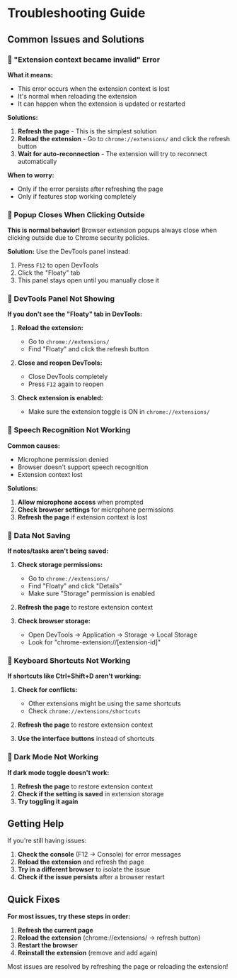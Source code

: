 # Troubleshooting Guide

## Common Issues and Solutions

### 🔄 "Extension context became invalid" Error

**What it means:**
- This error occurs when the extension context is lost
- It's normal when reloading the extension
- It can happen when the extension is updated or restarted

**Solutions:**
1. **Refresh the page** - This is the simplest solution
2. **Reload the extension** - Go to `chrome://extensions/` and click the refresh button
3. **Wait for auto-reconnection** - The extension will try to reconnect automatically

**When to worry:**
- Only if the error persists after refreshing the page
- Only if features stop working completely

### 🚫 Popup Closes When Clicking Outside

**This is normal behavior!** Browser extension popups always close when clicking outside due to Chrome security policies.

**Solution:** Use the DevTools panel instead:
1. Press `F12` to open DevTools
2. Click the "Floaty" tab
3. This panel stays open until you manually close it

### 🔧 DevTools Panel Not Showing

**If you don't see the "Floaty" tab in DevTools:**

1. **Reload the extension:**
   - Go to `chrome://extensions/`
   - Find "Floaty" and click the refresh button

2. **Close and reopen DevTools:**
   - Close DevTools completely
   - Press `F12` again to reopen

3. **Check extension is enabled:**
   - Make sure the extension toggle is ON in `chrome://extensions/`

### 🎤 Speech Recognition Not Working

**Common causes:**
- Microphone permission denied
- Browser doesn't support speech recognition
- Extension context lost

**Solutions:**
1. **Allow microphone access** when prompted
2. **Check browser settings** for microphone permissions
3. **Refresh the page** if extension context is lost

### 💾 Data Not Saving

**If notes/tasks aren't being saved:**

1. **Check storage permissions:**
   - Go to `chrome://extensions/`
   - Find "Floaty" and click "Details"
   - Make sure "Storage" permission is enabled

2. **Refresh the page** to restore extension context

3. **Check browser storage:**
   - Open DevTools → Application → Storage → Local Storage
   - Look for "chrome-extension://[extension-id]"

### 🔑 Keyboard Shortcuts Not Working

**If shortcuts like Ctrl+Shift+D aren't working:**

1. **Check for conflicts:**
   - Other extensions might be using the same shortcuts
   - Check `chrome://extensions/shortcuts`

2. **Refresh the page** to restore extension context

3. **Use the interface buttons** instead of shortcuts

### 🎨 Dark Mode Not Working

**If dark mode toggle doesn't work:**

1. **Refresh the page** to restore extension context
2. **Check if the setting is saved** in extension storage
3. **Try toggling it again**

## Getting Help

If you're still having issues:

1. **Check the console** (F12 → Console) for error messages
2. **Reload the extension** and refresh the page
3. **Try in a different browser** to isolate the issue
4. **Check if the issue persists** after a browser restart

## Quick Fixes

**For most issues, try these steps in order:**

1. **Refresh the current page**
2. **Reload the extension** (chrome://extensions/ → refresh button)
3. **Restart the browser**
4. **Reinstall the extension** (remove and add again)

Most issues are resolved by refreshing the page or reloading the extension! 